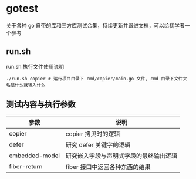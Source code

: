 # gotest

关于各种 go 自带的库和三方库测试合集，持续更新并跟进文档，可以给初学者一个参考

## run.sh

run.sh 执行文件使用说明

```shell
./run.sh copier # 运行项目目录下 cmd/copier/main.go 文件, cmd 目录下文件夹名是什么就输入什么
```

## 测试内容与执行参数

| 参数           | 说明                                   |
| -------------- | -------------------------------------- |
| copier         | copier 拷贝时的逻辑                    |
| defer          | 研究 defer 关键字的逻辑                |
| embedded-model | 研究嵌入字段与声明式字段的最终输出逻辑 |
| fiber-return   | fiber 接口中返回各种东西的结果         |
